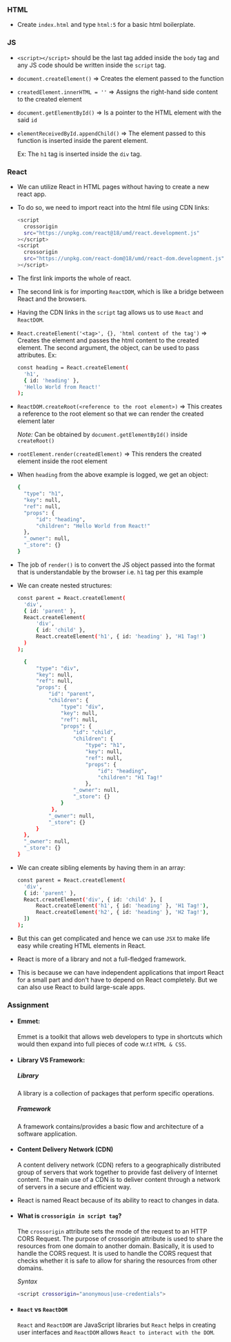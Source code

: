 ### HTML

- Create `index.html` and type `html:5` for a basic html boilerplate.

### JS

- `<script></script>` should be the last tag added inside the `body` tag and any JS code should be written inside the `script` tag.
- `document.createElement()` => Creates the element passed to the function
- `createdElement.innerHTML = ''` => Assigns the right-hand side content to the created element
- `document.getElementById()` => Is a pointer to the HTML element with the said `id`
- `elementReceivedById.appendChild()` => The element passed to this function is inserted inside the parent element.

  Ex: The `h1` tag is inserted inside the `div` tag.

### React

- We can utilize React in HTML pages without having to create a new react app.
- To do so, we need to import react into the html file using CDN links:
  ```sh
  <script
    crossorigin
    src="https://unpkg.com/react@18/umd/react.development.js"
  ></script>
  <script
    crossorigin
    src="https://unpkg.com/react-dom@18/umd/react-dom.development.js"
  ></script>
  ```
- The first link imports the whole of react.
- The second link is for importing `ReactDOM`, which is like a bridge between React and the browsers.
- Having the CDN links in the `script` tag allows us to use `React` and `ReactDOM`.
- `React.createElement('<tag>', {}, 'html content of the tag')` => Creates the element and passes the html content to the created element. The second argument, the object, can be used to pass attributes.
  Ex:

  ```sh
  const heading = React.createElement(
    'h1',
    { id: 'heading' },
    'Hello World from React!'
  );

  ```

- `ReactDOM.createRoot(<reference to the root element>)` => This creates a reference to the root element so that we can render the created element later

  _Note:_ Can be obtained by `document.getElementById()` inside `createRoot()`

- `rootElement.render(createdElement)` => This renders the created element inside the root element
- When `heading` from the above example is logged, we get an object:

  ```sh
  {
    "type": "h1",
    "key": null,
    "ref": null,
    "props": {
        "id": "heading",
        "children": "Hello World from React!"
    },
    "_owner": null,
    "_store": {}
  }
  ```

- The job of `render()` is to convert the JS object passed into the format that is understandable by the browser i.e. `h1` tag per this example
- We can create nested structures:

  ```sh
  const parent = React.createElement(
    'div',
    { id: 'parent' },
    React.createElement(
        'div',
        { id: 'child' },
        React.createElement('h1', { id: 'heading' }, 'H1 Tag!')
    )
  );
  ```

  ```sh
    {
        "type": "div",
        "key": null,
        "ref": null,
        "props": {
            "id": "parent",
            "children": {
                "type": "div",
                "key": null,
                "ref": null,
                "props": {
                    "id": "child",
                    "children": {
                        "type": "h1",
                        "key": null,
                        "ref": null,
                        "props": {
                            "id": "heading",
                            "children": "H1 Tag!"
                        },
                    "_owner": null,
                    "_store": {}
                }
             },
            "_owner": null,
            "_store": {}
        }
    },
    "_owner": null,
    "_store": {}
  }
  ```

- We can create sibling elements by having them in an array:
  ```sh
  const parent = React.createElement(
    'div',
    { id: 'parent' },
    React.createElement('div', { id: 'child' }, [
        React.createElement('h1', { id: 'heading' }, 'H1 Tag!'),
        React.createElement('h2', { id: 'heading' }, 'H2 Tag!'),
    ])
  );
  ```
- But this can get complicated and hence we can use `JSX` to make life easy while creating HTML elements in React.

- React is more of a library and not a full-fledged framework.
- This is because we can have independent applications that import React for a small part and don't have to depend on React completely. But we can also use React to build large-scale apps.

### Assignment

- #### Emmet:
  Emmet is a toolkit that allows web developers to type in shortcuts which would then expand into full pieces of code w.r.t `HTML & CSS`.
- #### Library VS Framework:
  ##### Library
  A library is a collection of packages that perform specific operations.
  ##### Framework
  A framework contains/provides a basic flow and architecture of a software application.
- #### Content Delivery Network (CDN)
  A content delivery network (CDN) refers to a geographically distributed group of servers that work together to provide fast delivery of Internet content. The main use of a CDN is to deliver content through a network of servers in a secure and efficient way.
- React is named React because of its ability to react to changes in data.
- #### What is `crossorigin in script tag`?

  The `crossorigin` attribute sets the mode of the request to an HTTP CORS Request.
  The purpose of crossorigin attribute is used to share the resources from one domain to another domain. Basically, it is used to handle the CORS request. It is used to handle the CORS request that checks whether it is safe to allow for sharing the resources from other domains.

  _Syntax_

  ```sh
  <script crossorigin="anonymous|use-credentials">
  ```
- #### `React` vs `ReactDOM`
  `React` and `ReactDOM` are JavaScript libraries but `React` helps in creating user interfaces and `ReactDOM` allows `React to interact with the DOM`.

